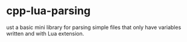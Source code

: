 # cpp-lua-parsing
ust a basic mini library for parsing simple files that only have variables written and with Lua extension.
